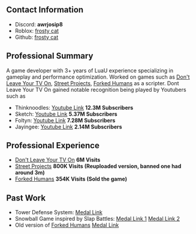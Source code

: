 ## Contact Information
- Discord: **awrjosip8**
- Roblox: [frosty cat](https://www.roblox.com/users/68904454/profile)
- Github: [frosty cat](https://github.com/frostyvcat)


## Professional Summary
A game developer with 3+ years of LuaU experience specializing in gameplay and performance optimization. Worked on games such as [Don't Leave Your TV On](https://www.roblox.com/games/14239772624/Dont-Leave-Your-TV-On), [Street Projects](https://www.roblox.com/games/70918042652271/FREE-GUNS-Street-Projects), [Forked Humans](https://www.roblox.com/games/119873572281324/Fork-Humans-UPD) as a scripter.
Dont Leave Your TV On gained notable recognition being played by Youtubers such as 
- Thinknoodles: [Youtube Link](https://www.youtube.com/watch?v=CnTxw1JxsrU) **12.3M Subscribers**
- Sketch: [Youtube Link](https://www.youtube.com/watch?v=NCzQ52cdJe4) **5.37M Subscribers**
- Foltyn: [Youtube Link](https://www.youtube.com/watch?v=1gUyXuu50P0) **7.28M Subscribers**
- Jayingee: [Youtube Link](https://www.youtube.com/watch?v=yKdPs7lIiM0) **2.14M Subscribers**

## Professional Experience
- [Don't Leave Your TV On](https://www.roblox.com/games/14239772624/Dont-Leave-Your-TV-On) **__6M Visits__**
- [Street Projects](https://www.roblox.com/games/70918042652271/FREE-GUNS-Street-Projects) **800K Visits (Reuploaded version, banned one had around 3m)**
- [Forked Humans](https://www.roblox.com/games/119873572281324/Fork-Humans-UPD) **354K Visits (Sold the game)**


## Past Work
- Tower Defense System: [Medal Link](https://medal.tv/games/roblox-studio/clips/lbpBKOIcUWaNmC5b_?invite=cr-MSxtRVEsNjE5NjA4NjU&v=21)
- Snowball Game inspired by Slap Battles: [Medal Link 1](https://medal.tv/games/roblox-studio/clips/jRyDOaFh3wPfzXHjE?invite=cr-MSxRU0IsNjE5NjA4NjU&v=21) [Medal Link 2](https://medal.tv/games/roblox-studio/clips/jPtKOZEaVJ_dhL9Pk?invite=cr-MSxUalcsNjE5NjA4NjU&v=34)
- Old version of [Forked Humans](https://www.roblox.com/games/119873572281324/Fork-Humans-UPD) [Medal Link](https://medal.tv/games/roblox-studio/clips/jYZ2L2djlhz0j2-Nr?invite=cr-MSxuRXIsNjE5NjA4NjU&v=21)
